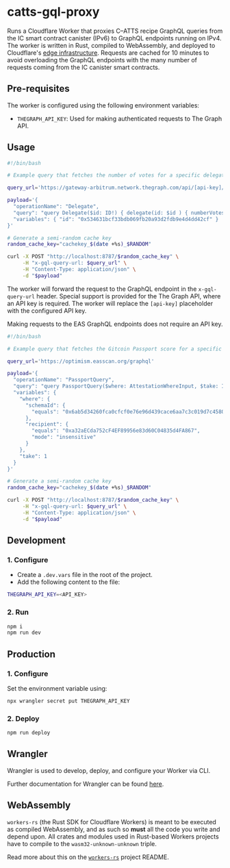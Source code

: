 # catts-gql-proxy

Runs a Cloudflare Worker that proxies C–ATTS recipe GraphQL queries from the IC smart contract canister (IPv6) to GraphQL endpoints running on IPv4. The worker is written in Rust, compiled to WebAssembly, and deployed to Cloudflare's [edge infrastructure](https://www.cloudflare.com/network/). Requests are cached for 10 minutes to avoid overloading the GraphQL endpoints with the many number of requests coming from the IC canister smart contracts.

## Pre-requisites

The worker is configured using the following environment variables:

- `THEGRAPH_API_KEY`: Used for making authenticated requests to The Graph API.

## Usage

```bash
#!/bin/bash

# Example query that fetches the number of votes for a specific delegate from the ENS Governance subgraph on Arbitrum.

query_url='https://gateway-arbitrum.network.thegraph.com/api/[api-key]/subgraphs/id/GyijYxW9yiSRcEd5u2gfquSvneQKi5QuvU3WZgFyfFSn'

payload='{
  "operationName": "Delegate",
  "query": "query Delegate($id: ID!) { delegate(id: $id ) { numberVotes } }",
  "variables": { "id": "0x534631bcf33bdb069fb20a93d2fdb9e4d4dd42cf" }
}'

# Generate a semi-random cache key
random_cache_key="cachekey_$(date +%s)_$RANDOM"

curl -X POST "http://localhost:8787/$random_cache_key" \
     -H "x-gql-query-url: $query_url" \
     -H "Content-Type: application/json" \
     -d "$payload"
```

The worker will forward the request to the GraphQL endpoint in the `x-gql-query-url` header. Special support is provided for the The Graph API, where an API key is required. The worker will replace the `[api-key]` placeholder with the configured API key.

Making requests to the EAS GraphQL endpoints does not require an API key.

```bash
#!/bin/bash

# Example query that fetches the Gitcoin Passport score for a specific address.

query_url='https://optimism.easscan.org/graphql'

payload='{
  "operationName": "PassportQuery",
  "query": "query PassportQuery($where: AttestationWhereInput, $take: Int) { attestations(where: $where, take: $take) { decodedDataJson } }",
  "variables": {
    "where": {
      "schemaId": {
        "equals": "0x6ab5d34260fca0cfcf0e76e96d439cace6aa7c3c019d7c4580ed52c6845e9c89"
      },
      "recipient": {
        "equals": "0xa32aECda752cF4EF89956e83d60C04835d4FA867",
        "mode": "insensitive"
      }
    },
    "take": 1
  }
}'

# Generate a semi-random cache key
random_cache_key="cachekey_$(date +%s)_$RANDOM"

curl -X POST "http://localhost:8787/$random_cache_key" \
     -H "x-gql-query-url: $query_url" \
     -H "Content-Type: application/json" \
     -d "$payload"
```

## Development

### 1. Configure

- Create a `.dev.vars` file in the root of the project.
- Add the following content to the file:

```bash
THEGRAPH_API_KEY=<API_KEY>
```

### 2. Run

```bash
npm i
npm run dev
```

## Production

### 1. Configure

Set the environment variable using:

```bash
npx wrangler secret put THEGRAPH_API_KEY
```

### 2. Deploy

```bash
npm run deploy
```

## Wrangler

Wrangler is used to develop, deploy, and configure your Worker via CLI.

Further documentation for Wrangler can be found [here](https://developers.cloudflare.com/workers/tooling/wrangler).

## WebAssembly

`workers-rs` (the Rust SDK for Cloudflare Workers) is meant to be executed as compiled WebAssembly, and as such so **must** all the code you write and depend upon. All crates and modules used in Rust-based Workers projects have to compile to the `wasm32-unknown-unknown` triple.

Read more about this on the [`workers-rs`](https://github.com/cloudflare/workers-rs) project README.
